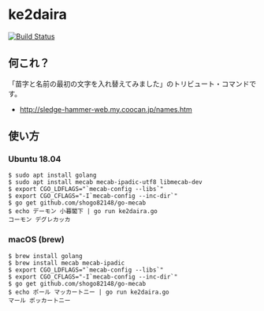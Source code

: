 # ke2daira

[![Build Status](https://travis-ci.org/ryuichiueda/ke2daira.svg?branch=master)](https://travis-ci.org/ryuichiueda/ke2daira)

## 何これ？

「苗字と名前の最初の文字を入れ替えてみました」のトリビュート・コマンドです。

* http://sledge-hammer-web.my.coocan.jp/names.htm

## 使い方

### Ubuntu 18.04

```
$ sudo apt install golang
$ sudo apt install mecab mecab-ipadic-utf8 libmecab-dev
$ export CGO_LDFLAGS="`mecab-config --libs`"
$ export CGO_CFLAGS="-I`mecab-config --inc-dir`"
$ go get github.com/shogo82148/go-mecab
$ echo デーモン 小暮閣下 | go run ke2daira.go
コーモン デグレカッカ
```

### macOS (brew)

```
$ brew install golang
$ brew install mecab mecab-ipadic
$ export CGO_LDFLAGS="`mecab-config --libs`"
$ export CGO_CFLAGS="-I`mecab-config --inc-dir`"
$ go get github.com/shogo82148/go-mecab
$ echo ポール マッカートニー | go run ke2daira.go
マール ポッカートニー
```
